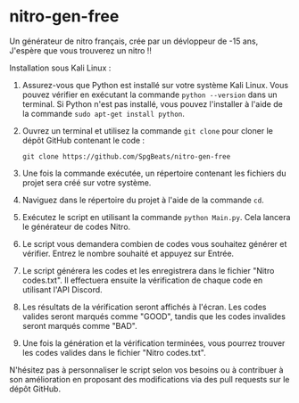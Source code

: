 # nitro-gen-free
Un générateur de nitro français, crée par un dévloppeur de -15 ans, 
J'espère que vous trouverez un nitro !!



Installation sous Kali Linux :

1. Assurez-vous que Python est installé sur votre système Kali Linux. Vous pouvez vérifier en exécutant la commande `python --version` dans un terminal. Si Python n'est pas installé, vous pouvez l'installer à l'aide de la commande `sudo apt-get install python`.

2. Ouvrez un terminal et utilisez la commande `git clone` pour cloner le dépôt GitHub contenant le code :

   ```
   git clone https://github.com/SpgBeats/nitro-gen-free
   ```

3. Une fois la commande exécutée, un répertoire contenant les fichiers du projet sera créé sur votre système.

4. Naviguez dans le répertoire du projet à l'aide de la commande `cd`.

5. Exécutez le script en utilisant la commande `python Main.py`. Cela lancera le générateur de codes Nitro.

6. Le script vous demandera combien de codes vous souhaitez générer et vérifier. Entrez le nombre souhaité et appuyez sur Entrée.

7. Le script générera les codes et les enregistrera dans le fichier "Nitro codes.txt". Il effectuera ensuite la vérification de chaque code en utilisant l'API Discord.

8. Les résultats de la vérification seront affichés à l'écran. Les codes valides seront marqués comme "GOOD", tandis que les codes invalides seront marqués comme "BAD".

9. Une fois la génération et la vérification terminées, vous pourrez trouver les codes valides dans le fichier "Nitro codes.txt".

N'hésitez pas à personnaliser le script selon vos besoins ou à contribuer à son amélioration en proposant des modifications via des pull requests sur le dépôt GitHub.
